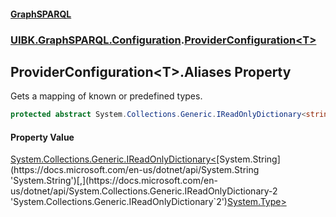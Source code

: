 #### [GraphSPARQL](./index.md 'index')
### [UIBK.GraphSPARQL.Configuration](./UIBK-GraphSPARQL-Configuration.md 'UIBK.GraphSPARQL.Configuration').[ProviderConfiguration&lt;T&gt;](./UIBK-GraphSPARQL-Configuration-ProviderConfiguration-T-.md 'UIBK.GraphSPARQL.Configuration.ProviderConfiguration&lt;T&gt;')
## ProviderConfiguration&lt;T&gt;.Aliases Property
Gets a mapping of known or predefined types.  
```csharp
protected abstract System.Collections.Generic.IReadOnlyDictionary<string,System.Type> Aliases { get; }
```
#### Property Value
[System.Collections.Generic.IReadOnlyDictionary&lt;](https://docs.microsoft.com/en-us/dotnet/api/System.Collections.Generic.IReadOnlyDictionary-2 'System.Collections.Generic.IReadOnlyDictionary`2')[System.String](https://docs.microsoft.com/en-us/dotnet/api/System.String 'System.String')[,](https://docs.microsoft.com/en-us/dotnet/api/System.Collections.Generic.IReadOnlyDictionary-2 'System.Collections.Generic.IReadOnlyDictionary`2')[System.Type](https://docs.microsoft.com/en-us/dotnet/api/System.Type 'System.Type')[&gt;](https://docs.microsoft.com/en-us/dotnet/api/System.Collections.Generic.IReadOnlyDictionary-2 'System.Collections.Generic.IReadOnlyDictionary`2')  
